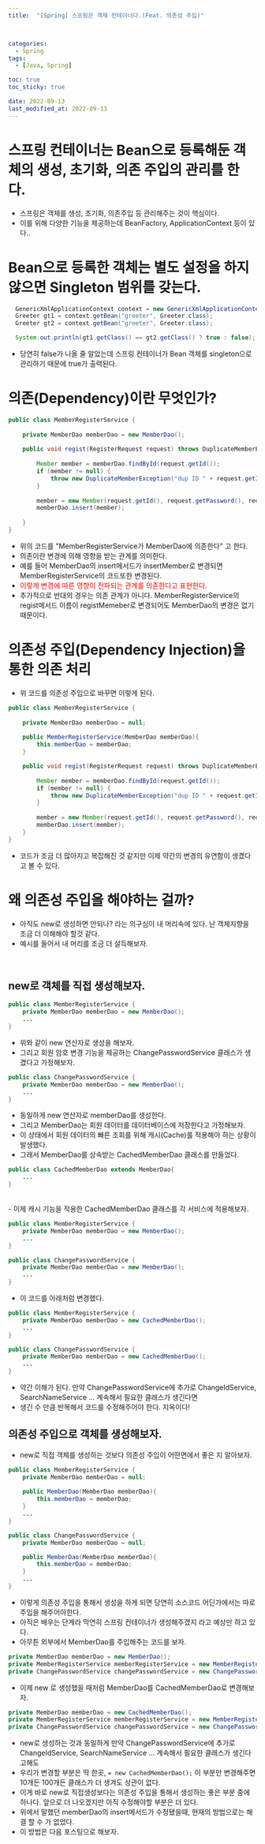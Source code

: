 ```yaml
---
title:  "[Spring] 스프링은 객체 컨테이너다.(Feat. 의존성 주입)" 



categories:
  - Spring
tags:
  - [Java, Spring]

toc: true
toc_sticky: true

date: 2022-09-13
last_modified_at: 2022-09-13
---
```


# 스프링 컨테이너는 Bean으로 등록해둔 객체의 생성, 초기화, 의존 주입의 관리를 한다.
- 스프링은 객체를 생성, 초기화, 의존주입 등 관리해주는 것이 핵심이다.
- 이를 위해 다양한 기능을 제공하는데 BeanFactory, ApplicationContext 등이 있다..

# Bean으로 등록한 객체는 별도 설정을 하지 않으면 Singleton 범위를 갖는다.
```java
  GenericXmlApplicationContext context = new GenericXmlApplicationContext("app-context.xml");
  Greeter gt1 = context.getBean("greeter", Greeter.class);
  Greeter gt2 = context.getBean("greeter", Greeter.class);

  System.out.println(gt1.getClass() == gt2.getClass() ? true : false); //true 출력
```
- 당연히 false가 나올 줄 알았는데 스프링 컨테이너가 Bean 객체를 singleton으로 관리하기 때문에 true가 출력된다.


# 의존(Dependency)이란 무엇인가?
```java
public class MemberRegisterService {
	
	private MemberDao memberDao = new MemberDao();
	
	public void regist(RegisterRequest request) throws DuplicateMemberException {
		
		Member member = memberDao.findById(request.getId());
		if (member != null) {
			throw new DuplicateMemberException("dup ID " + request.getId());
		}
		
		member = new Member(request.getId(), request.getPassword(), request.getEmail(), request.getName(), LocalDateTime.now());
		memberDao.insert(member);
			
	}
}
```
- 위의 코드를 "MemberRegisterService가 MemberDao에 의존한다" 고 한다.
- 의존이란 변경에 의해 영향을 받는 관계를 의미한다.
- 예를 들어 MemberDao의 insert메서드가 insertMember로 변경되면 MemberRegisterService의 코드또한 변경된다.
- <span style="color:red">이렇게 변경에 따른 영향이 전파되는 관계를 의존한다고 표현한다.</span>
- 추가적으로 반대의 경우는 의존 관계가 아니다. MemberRegisterService의 regist메서드 이름이 registMemeber로 변경되어도 MemberDao의 변경은 없기 때문이다.

# 의존성 주입(Dependency Injection)을 통한 의존 처리
- 위 코드를 의존성 주입으로 바꾸면 이렇게 된다.
```java
public class MemberRegisterService {
	
	private MemberDao memberDao = null;
	
  	public MemberRegisterService(MemberDao memberDao){
    	this.memberDao = memberDao;
  	}

	public void regist(RegisterRequest request) throws DuplicateMemberException {
		
		Member member = memberDao.findById(request.getId());
		if (member != null) {
			throw new DuplicateMemberException("dup ID " + request.getId());
		}
		
		member = new Member(request.getId(), request.getPassword(), request.getEmail(), request.getName(), LocalDateTime.now());
		memberDao.insert(member);
	}
}
```
- 코드가 조금 더 많아지고 복잡해진 것 같지만 이제 약간의 변경의 유연함이 생겼다고 볼 수 있다.


# 왜 의존성 주입을 해야하는 걸까?
- 아직도 new로 생성하면 안되나? 라는 의구심이 내 머리속에 있다. 난 객체지향을 조금 더 이해해야 할것 같다.
- 예시를 들어서 내 머리를 조금 더 설득해보자.
<br/>

## new로 객체를 직접 생성해보자.  

```java
public class MemberRegisterService {
	private MemberDao memberDao = new MemberDao();
	...
}
```
- 위와 같이 new 연산자로 생성을 해보자.
- 그리고 회원 암호 변경 기능을 제공하는 ChangePasswordService 클래스가 생겼다고 가정해보자.

```java
public class ChangePasswordService {
	private MemberDao memberDao = new MemberDao();
	...
}
```
- 동일하게 new 연산자로 memberDao를 생성한다.
- 그리고 MemberDao는 회원 데이터를 데이터베이스에 저장한다고 가정해보자.
- 이 상태에서 회원 데이터의 빠른 조회를 위해 캐시(Cache)를 적용해야 하는 상황이 발생했다.
- 그래서 MemberDao를 상속받는 CachedMemberDao 클래스를 만들었다.

```java
public class CachedMemberDao extends MemberDao{
	...
}
```
<br/>
- 이제 캐시 기능을 적용한 CachedMemberDao 클래스를 각 서비스에 적용해보자.

```java
public class MemberRegisterService {
	private MemberDao memberDao = new MemberDao();
	...
}

public class ChangePasswordService {
	private MemberDao memberDao = new MemberDao();
	...
}
```
- 이 코드를 아래처럼 변경했다.

```java
public class MemberRegisterService {
	private MemberDao memberDao = new CachedMemberDao();
	...
}

public class ChangePasswordService {
	private MemberDao memberDao = new CachedMemberDao();
	...
}
```
- 약간 이해가 된다. 만약 ChangePasswordService에 추가로 ChangeIdService, SearchNameService ... 계속해서 필요한 클래스가 생긴다면
- 생긴 수 만큼 반복해서 코드를 수정해주어야 한다. 지옥이다!


## 의존성 주입으로 객체를 생성해보자.  
- new로 직접 객체를 생성하는 것보다 의존성 주입이 어떤면에서 좋은 지 알아보자.

```java
public class MemberRegisterService {
	private MemberDao memberDao = null;
	
	public MemberDao(MemberDao memberDao){
		this.memberDao = memberDao;
	}
	...
}

public class ChangePasswordService {
	private MemberDao memberDao = null;

	public MemberDao(MemberDao memberDao){
		this.memberDao = memberDao;
	}
	...
}
```
- 이렇게 의존성 주입을 통해서 생성을 하게 되면 당연히 소스코드 어딘가에서는 따로 주입을 해주어야한다.
- 아직은 배우는 단계라 막연히 스프링 컨테이너가 생성해주겠지 라고 예상만 하고 있다.
- 아무튼 외부에서 MemberDao를 주입해주는 코드를 보자.

```java
private MemberDao memberDao = new MemberDao();
private MemberRegisterService memberRegisterService = new MemberRegisterService(memberDao);
private ChangePasswordService changePasswordService = new ChangePasswordService(memberDao);
```
- 이제 new 로 생성했을 때처럼 MemberDao를 CachedMemberDao로 변경해보자.
```java
private MemberDao memberDao = new CachedMemberDao();
private MemberRegisterService memberRegisterService = new MemberRegisterService(memberDao);
private ChangePasswordService changePasswordService = new ChangePasswordService(memberDao);
```
- new로 생성하는 것과 동일하게 만약 ChangePasswordService에 추가로 ChangeIdService, SearchNameService ... 계속해서 필요한 클래스가 생긴다고해도
- 우리가 변경할 부분은 딱 한곳, ``` = new CachedMemberDao(); ``` 이 부분만 변경해주면 10개든 100개든 클래스가 더 생겨도 상관이 없다.
- 이게 바로 new로 직접생성보다는 의존성 주입을 통해서 생성하는 좋은 부분 중에 하나다. 앞으로 더 나오겠지만 아직 수정해야할 부분은 더 있다.
- 위에서 말했던 memberDao의 insert메서드가 수정됐을때, 현재의 방법으로는 해결 할 수 가 없었다.
- 이 방법은 다음 포스팅으로 해보자.



<!-- [맨 위](#){: .btn .btn--primary }{: .align-right} 스크롤시 자동으로 up to 화살표가 나오므로 삭제 -->
